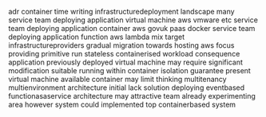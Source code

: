 adr container time writing infrastructuredeployment landscape many service team deploying application virtual machine aws vmware etc service team deploying application container aws govuk paas docker service team deploying application function aws lambda mix target infrastructureproviders gradual migration towards hosting aws focus providing primitive run stateless containerised workload consequence application previously deployed virtual machine may require significant modification suitable running within container isolation guarantee present virtual machine available container may limit thinking multitenancy multienvironment architecture initial lack solution deploying eventbased functionasaservice architecture may attractive team already experimenting area however system could implemented top containerbased system